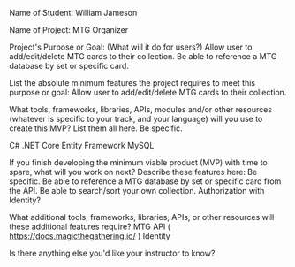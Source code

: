 Name of Student: William Jameson

Name of Project: MTG Organizer

Project's Purpose or Goal: (What will it do for users?)
Allow user to add/edit/delete MTG cards to their collection. Be able to reference a MTG database by set or specific card.

List the absolute minimum features the project requires to meet this purpose or goal:
Allow user to add/edit/delete MTG cards to their collection.

What tools, frameworks, libraries, APIs, modules and/or other resources (whatever is specific to your track, and your language) will you use to create this MVP? List them all here. Be specific.

C#
.NET Core
Entity Framework
MySQL

If you finish developing the minimum viable product (MVP) with time to spare, what will you work on next? Describe these features here: Be specific.
Be able to reference a MTG database by set or specific card from the API.
Be able to search/sort your own collection.
Authorization with Identity?

What additional tools, frameworks, libraries, APIs, or other resources will these additional features require?
MTG API ( https://docs.magicthegathering.io/ )
Identity

Is there anything else you'd like your instructor to know?
